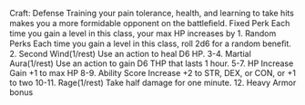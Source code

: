 Craft: Defense
Training your pain tolerance, health, and
learning to take hits makes you a more
formidable opponent on the battleﬁeld.
Fixed Perk
Each time you gain a level in this class, your
max HP increases by 1.
Random Perks
Each time you gain a level in this class, roll
2d6 for a random beneﬁt.
2. Second Wind(1/rest)
Use an action to heal D6 HP.
3-4. Martial Aura(1/rest)
Use an action to gain D6 THP that lasts 1
hour.
5-7. HP Increase
Gain +1 to max HP
8-9. Ability Score Increase
+2 to STR, DEX, or CON, or +1 to two
10-11. Rage(1/rest)
Take half damage for one minute.
12. Heavy Armor bonus